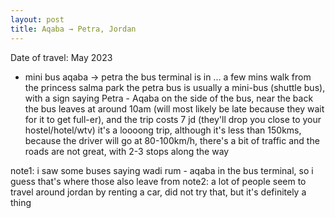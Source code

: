 ```yaml
---
layout: post
title: Aqaba → Petra, Jordan
---
```


Date of travel: May 2023
- mini bus aqaba -> petra
the bus terminal is in ... a few mins walk from the princess salma park
the petra bus is usually a mini-bus (shuttle bus), with a sign saying Petra - Aqaba on the side of the bus, near the back
the bus leaves at around 10am (will most likely be late because they wait for it to get full-er), and the trip costs 7 jd (they'll drop you close to your hostel/hotel/wtv)
it's a loooong trip, although it's less than 150kms, because the driver will go at 80-100km/h, there's a bit of traffic and the roads are not great, with 2-3 stops along the way

note1: i saw some buses saying wadi rum - aqaba in the bus terminal, so i guess that's where those also leave from
note2: a lot of people seem to travel around jordan by renting a car, did not try that, but it's definitely a thing
